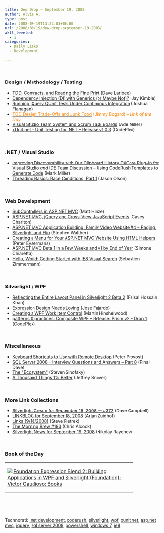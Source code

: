 ```yaml
---
title: Dew Drop – September 19, 2008
author: Alvin A.
type: post
date: 2008-09-19T13:22:03+00:00
url: /2008/09/19/dew-drop-september-19-2008/
aktt_tweeted:
  - 1
categories:
  - Daily Links
  - Development

---
```

</p> 

&#160;

### Design / Methodology / Testing

  * <a target="_blank" href="http://codebetter.com/blogs/david_laribee/archive/2008/09/18/tdd-contracts-and-reading-the-fine-print.aspx">TDD, Contracts, and Reading the Fine Print</a> (Dave Laribee)
  * <a target="_blank" href="http://theruntime.com/blogs/jaykimble/archive/2008/09/18/dependency-injection-di-with-generics.aspx">Dependency Injection (DI) with Generics (or Maybe Not)?</a> (Jay Kimble)
  * <a target="_blank" href="http://www.lostechies.com/blogs/joshuaflanagan/archive/2008/09/18/running-jquery-qunit-tests-under-continuous-integration.aspx">Running jQuery QUnit Tests Under Continuous Integration</a> (Joshua Flanagan)
  * <a target="_blank" href="http://www.lostechies.com/blogs/jimmy_bogard/archive/2008/09/18/tdd-design-trade-offs-and-junk-food.aspx"><font color="#ff8000">TDD Design Trade-Offs and Junk Food</font></a> <font color="#ff8000">(Jimmy Bogard) <em>– Link of the Day</em></font>
  * <a target="_blank" href="http://www.ademiller.com/blogs/tech/2008/09/team-system-and-scrum-task-boards/?&owa_from=feed&owa_sid=">Visual Studio Team System and Scrum Task Boards</a> (Ade Miller)
  * <a target="_blank" href="http://www.codeplex.com/xunit/Release/ProjectReleases.aspx?ReleaseId=17368">xUnit.net &#8211; Unit Testing for .NET &#8211; Release v1.0.3</a> (CodePlex)

&#160;

### .NET / Visual Studio

  * <a target="_blank" href="http://community.devexpress.com/blogs/markmiller/archive/2008/09/10/clipboard-history-plug-in-for-visual-studio-with-dxcore-part-11.aspx">Improving Discoverability with Our Clipboard History DXCore Plug-In for Visual Studio</a>&#160;_and_&#160;<a target="_blank" href="http://community.devexpress.com/blogs/markmiller/archive/2008/09/18/ide-team-discussion-using-coderush-templates-to-generate-code.aspx">IDE Team Discussion &#8211; Using CodeRush Templates to Generate Code</a> (Mark Miller)
  * <a target="_blank" href="http://www.managed-world.com/2008/09/18/ThreadingBasicsRaceConditionsPart1.aspx">Threading Basics: Race Conditions, Part 1</a> (Jason Olson)

&#160;

### Web Development

  * <a target="_blank" href="http://mhinze.com/subcontrollers-in-aspnet-mvc/">SubControllers in ASP.NET MVC</a> (Matt Hinze)
  * <a target="_blank" href="http://devlicio.us/blogs/casey/archive/2008/09/17/asp-net-mvc-jquery-and-cross-view-javascript-events.aspx">ASP.NET MVC, jQuery and Cross-View JavaScript Events</a> (Casey Charlton)
  * <a target="_blank" href="http://weblogs.asp.net/stephenwalther/archive/2008/09/18/asp-net-mvc-application-building-family-video-website-4-paging-silverlight-and-flip.aspx">ASP.NET MVC Application Building: Family Video Website #4 &#8211; Paging, Silverlight and Flip</a> (Stephen Walther)
  * <a target="_blank" href="http://peter.worksontheweb.net/post/Creating-a-menu-for-your-ASPNET-MVC-website-using-HTML-helpers.aspx">Creating a Menu for Your ASP.NET MVC Website Using HTML Helpers</a> (Peter Eysermans)
  * <a target="_blank" href="http://codeclimber.net.nz/archive/2008/09/19/asp.net-mvc-beta1-in-a-few-weeks-and-v1-by.aspx">ASP.NET MVC Beta 1 in a Few Weeks and v1 by End of Year</a> (Simone Chiaretta)
  * <a target="_blank" href="http://blogs.msdn.com/ie/archive/2008/09/18/hello-world-getting-started-with-ie8-visual-search.aspx">Hello, World: Getting Started with IE8 Visual Search</a> (Sébastien Zimmermann)

&#160;

### Silverlight / WPF

  * <a target="_blank" href="http://blogs.windowsclient.net/ilves/archive/2008/09/04/reflecting-the-entire-layout-panel-in-silverlight-2-beta-2.aspx">Reflecting the Entire Layout Panel in Silverlight 2 Beta 2</a> (Faisal Hossain Khan)
  * <a target="_blank" href="http://www.cynergysystems.com/blogs/page/josefajardo?entry=expression_design_needs_loving">Expression Design Needs Loving</a> (Jose Fajardo)
  * <a target="_blank" href="http://blog.hinshelwood.com/archive/2008/09/19/creating-a-wpf-work-item-control.aspx">Creating a WPF Work Item Control</a> (Martin Hinshelwood)
  * <a target="_blank" href="http://www.codeplex.com/CompositeWPF/Release/ProjectReleases.aspx?ReleaseId=17399">patterns & practices: Composite WPF &#8211; Release: Prism v2 &#8211; Drop 1</a> (CodePlex)

&#160;

### Miscellaneous

  * <a target="_blank" href="http://www.peterprovost.org/blog/post/Keyboard-Shortcuts-to-Use-with-Remote-Desktop.aspx">Keyboard Shortcuts to Use with Remote Desktop</a> (Peter Provost)
  * <a target="_blank" href="http://blog.sqlauthority.com/2008/09/19/sql-server-2008-interview-questions-and-answers-part-8/">SQL Server 2008 &#8211; Interview Questions and Answers &#8211; Part 8</a> (Pinal Dave)
  * <a target="_blank" href="http://blogs.msdn.com/e7/archive/2008/09/18/the-ecosystem.aspx">The "Ecosystem"</a> (Steven Sinofsky)
  * <a target="_blank" href="http://blogs.msdn.com/powershell/archive/2008/09/19/a-thousand-things-1-better.aspx">A Thousand Things 1% Better</a> (Jeffrey Snover)

&#160;

### More Link Collections

  * <a target="_blank" href="http://geekswithblogs.net/WynApseTechnicalMusings/archive/2008/09/18/125282.aspx">Silverlight Cream for September 18, 2008 &#8212; #372</a> (Dave Campbell)
  * <a target="_blank" href="http://www.arjansworld.com/2008/09/18/linkblog-for-september-18-2008/">LINKBLOG for September 18, 2008</a> (Arjan Zuidhof)
  * <a target="_blank" href="http://spietrek.blogspot.com/2008/09/links-9182008.html">Links (9/18/2008)</a> (Steve Pietrek)
  * <a target="_blank" href="http://blog.cwa.me.uk/2008/09/19/the-morning-brew-183/">The Morning Brew #183</a> (Chris Alcock)
  * <a target="_blank" href="http://www.silverlightshow.net/news/Silverlight-news-for-September-19-2008.aspx">Silverlight News for September 19, 2008</a> (Nikolay Raychev)

&#160;

### Book of the Day

<div style="padding-bottom: 0px; margin: 0px; padding-left: 0px; padding-right: 0px; display: inline; float: none; padding-top: 0px" id="scid:7dc1bd33-94bd-46fd-a20b-0131235bcd47:d0034d4e-4ffb-4eb5-b41c-4f12e5805881" class="wlWriterSmartContent">
  <table cellspacing="0" cellpadding="2" width="400" border="0" unselectable="on">
    <tr>
      <td valign="top" width="400">
        <p>
          <a title="Foundation Expression Blend 2: Building Applications in WPF and Silverlight (Foundation): Victor Gaudioso: Books" href="http://www.amazon.com/exec/obidos/ASIN/1590599764/alvinashcraft-20"><img data-recalc-dims="1" decoding="async" src="https://i0.wp.com/images.amazon.com/images/P/1590599764.01.MZZZZZZZ.jpg?w=660" border="0" align="left" style="float:left" />Foundation Expression Blend 2: Building Applications in WPF and Silverlight (Foundation): Victor Gaudioso: Books</a>
        </p>
      </td>
    </tr>
  </table>
</div></p> </p> </p> </p> </p> </p> </p> </p> </p> </p> </p> </p> </p> </p> </p> 

&#160;

<div style="padding-bottom: 0px; margin: 0px; padding-left: 0px; padding-right: 0px; display: inline; float: none; padding-top: 0px" id="scid:C16BAC14-9A3D-4c50-9394-FBFEF7A93539:c22b5670-66c7-4328-a012-37eafbbcd50b" class="wlWriterSmartContent">
  <!--dotnetkickit-->
</div>

&#160;

<div style="padding-bottom: 0px; margin: 0px; padding-left: 0px; padding-right: 0px; display: inline; float: none; padding-top: 0px" id="scid:d7bf807d-7bb0-458a-811f-90c51817d5c2:1493fa2f-5bce-4ded-90fc-8a6ca80dc5bb" class="wlWriterSmartContent">
  <p>
    <span class="TagSite">Technorati:</span> <a href="http://technorati.com/tag/.net+development" rel="tag" class="tag">.net development</a>, <a href="http://technorati.com/tag/coderush" rel="tag" class="tag">coderush</a>, <a href="http://technorati.com/tag/silverlight" rel="tag" class="tag">silverlight</a>, <a href="http://technorati.com/tag/wpf" rel="tag" class="tag">wpf</a>, <a href="http://technorati.com/tag/xunit.net" rel="tag" class="tag">xunit.net</a>, <a href="http://technorati.com/tag/asp.net+mvc" rel="tag" class="tag">asp.net mvc</a>, <a href="http://technorati.com/tag/jquery" rel="tag" class="tag">jquery</a>, <a href="http://technorati.com/tag/sql+server+2008" rel="tag" class="tag">sql server 2008</a>, <a href="http://technorati.com/tag/powershell" rel="tag" class="tag">powershell</a>, <a href="http://technorati.com/tag/windows+7" rel="tag" class="tag">windows 7</a>, <a href="http://technorati.com/tag/ie8" rel="tag" class="tag">ie8</a><br /><!-- StartInsertedTags: .net development, coderush, silverlight, wpf, xunit.net, asp.net mvc, jquery, sql server 2008, powershell, windows 7, ie8 :EndInsertedTags -->
  </p>
</div>
